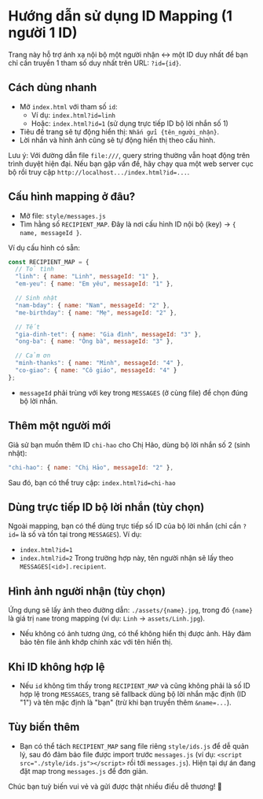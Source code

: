 # Hướng dẫn sử dụng ID Mapping (1 người 1 ID)

Trang này hỗ trợ ánh xạ nội bộ một người nhận ↔ một ID duy nhất để bạn chỉ cần truyền 1 tham số duy nhất trên URL: `?id={id}`.

## Cách dùng nhanh
- Mở `index.html` với tham số `id`:
  - Ví dụ: `index.html?id=linh`
  - Hoặc: `index.html?id=1` (sử dụng trực tiếp ID bộ lời nhắn số 1)
- Tiêu đề trang sẽ tự động hiển thị: `Nhắn gửi {tên_người_nhận}`.
- Lời nhắn và hình ảnh cũng sẽ tự động hiển thị theo cấu hình.

Lưu ý: Với đường dẫn file `file:///`, query string thường vẫn hoạt động trên trình duyệt hiện đại. Nếu bạn gặp vấn đề, hãy chạy qua một web server cục bộ rồi truy cập `http://localhost.../index.html?id=...`.

## Cấu hình mapping ở đâu?
- Mở file: `style/messages.js`
- Tìm hằng số `RECIPIENT_MAP`. Đây là nơi cấu hình ID nội bộ (key) → `{ name, messageId }`.

Ví dụ cấu hình có sẵn:
```js
const RECIPIENT_MAP = {
  // Tỏ tình
  "linh": { name: "Linh", messageId: "1" },
  "em-yeu": { name: "Em yêu", messageId: "1" },

  // Sinh nhật
  "nam-bday": { name: "Nam", messageId: "2" },
  "me-birthday": { name: "Mẹ", messageId: "2" },

  // Tết
  "gia-dinh-tet": { name: "Gia đình", messageId: "3" },
  "ong-ba": { name: "Ông bà", messageId: "3" },

  // Cảm ơn
  "minh-thanks": { name: "Minh", messageId: "4" },
  "co-giao": { name: "Cô giáo", messageId: "4" }
};
```

- `messageId` phải trùng với key trong `MESSAGES` (ở cùng file) để chọn đúng bộ lời nhắn.

## Thêm một người mới
Giả sử bạn muốn thêm ID `chi-hao` cho Chị Hảo, dùng bộ lời nhắn số 2 (sinh nhật):
```js
"chi-hao": { name: "Chị Hảo", messageId: "2" },
```
Sau đó, bạn có thể truy cập: `index.html?id=chi-hao`

## Dùng trực tiếp ID bộ lời nhắn (tùy chọn)
Ngoài mapping, bạn có thể dùng trực tiếp số ID của bộ lời nhắn (chỉ cần `?id=` là số và tồn tại trong `MESSAGES`). Ví dụ:
- `index.html?id=1`
- `index.html?id=2`
Trong trường hợp này, tên người nhận sẽ lấy theo `MESSAGES[<id>].recipient`.

## Hình ảnh người nhận (tùy chọn)
Ứng dụng sẽ lấy ảnh theo đường dẫn: `./assets/{name}.jpg`, trong đó `{name}` là giá trị `name` trong mapping (ví dụ: `Linh` → `assets/Linh.jpg`).
- Nếu không có ảnh tương ứng, có thể không hiển thị được ảnh. Hãy đảm bảo tên file ảnh khớp chính xác với tên hiển thị.

## Khi ID không hợp lệ
- Nếu `id` không tìm thấy trong `RECIPIENT_MAP` và cũng không phải là số ID hợp lệ trong `MESSAGES`, trang sẽ fallback dùng bộ lời nhắn mặc định (ID "1") và tên mặc định là "bạn" (trừ khi bạn truyền thêm `&name=...`).

## Tùy biến thêm
- Bạn có thể tách `RECIPIENT_MAP` sang file riêng `style/ids.js` để dễ quản lý, sau đó đảm bảo file được import trước `messages.js` (ví dụ: `<script src="./style/ids.js"></script>` rồi tới `messages.js`). Hiện tại dự án đang đặt map trong `messages.js` để đơn giản.

Chúc bạn tuỳ biến vui vẻ và gửi được thật nhiều điều dễ thương! 💌
